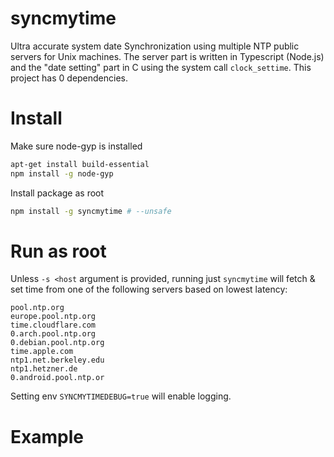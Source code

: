 # syncmytime

Ultra accurate system date Synchronization using multiple NTP public servers for Unix machines. 
The server part is written in Typescript (Node.js) and the "date setting" part in C using the
system call `clock_settime`. This project has 0 dependencies.

# Install

Make sure node-gyp is installed
```bash
apt-get install build-essential
npm install -g node-gyp
```

Install package as root
```bash
npm install -g syncmytime # --unsafe
```

# Run as root

Unless `-s <host` argument is provided, running just `syncmytime` will fetch & set time from one of the following servers based on lowest latency: 
```
pool.ntp.org
europe.pool.ntp.org
time.cloudflare.com
0.arch.pool.ntp.org
0.debian.pool.ntp.org
time.apple.com
ntp1.net.berkeley.edu
ntp1.hetzner.de
0.android.pool.ntp.or
```
Setting env `SYNCMYTIMEDEBUG=true` will enable logging.

# Example
